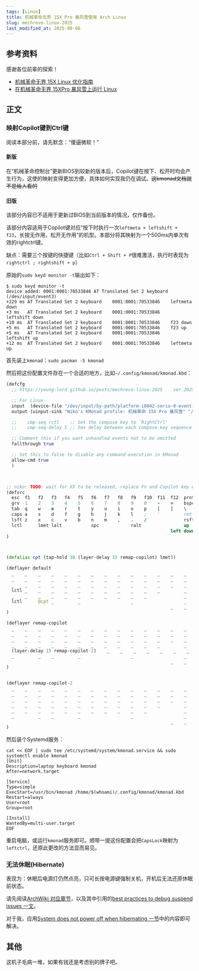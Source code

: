 ```yaml
---
tags: [Linux]
title: 机械革命无界 15X Pro 暴风雪使用 Arch Linux
slug: mechrevo-linux-2025
last_modified_at: 2025-08-06
---
```


## 参考资料

感谢各位前辈的探索！

- [机械革命无界 15X Linux 优化指南](https://rikka.im/post/mechrevo-wujie15x-linux/)
- [在机械革命无界 15XPro 暴风雪上运行 Linux](https://zeeko.dev/2025/06/running-linux-on-mechanical-revolution-15xpro-blizzard)

## 正文

### 映射Copilot键到Ctrl键

阅读本部分前，请先默念：“傻逼微软！”

#### 新版

在“机械革命控制台”更新BIOS到较新的版本后，Copilot键在按下、松开时均会产生行为，这使的映射变得更加方便，具体如何实现我仍在调试。~~这kmonad文档就不是给人看的~~

#### 旧版

该部分内容已不适用于更新过BIOS到当前版本的情况，仅作备份。

该部分内容适用于Copilot键对应“按下时执行一次`leftmeta + leftshift + f23`，长按无作用，松开无作用”的机型。本部分将其映射为一个500ms内单次有效的rightctrl键。

缺点：需要三个按键的快捷键（比如`Ctrl + Shift + P`很难激活，执行时表现为`rightctrl ; rightshift + p`）

原始的`sudo keyd monitor -t`输出如下：

```console
$ sudo keyd monitor -t
device added: 0001:0001:70533846 AT Translated Set 2 keyboard (/dev/input/event3)
+229 ms AT Translated Set 2 keyboard    0001:0001:70533846    leftmeta down
+3 ms   AT Translated Set 2 keyboard    0001:0001:70533846    leftshift down
+10 ms  AT Translated Set 2 keyboard    0001:0001:70533846    f23 down
+5 ms   AT Translated Set 2 keyboard    0001:0001:70533846    f23 up
+5 ms   AT Translated Set 2 keyboard    0001:0001:70533846    leftshift up
+12 ms  AT Translated Set 2 keyboard    0001:0001:70533846    leftmeta up
```

首先装上`kmonad`：`sudo pacman -S kmonad`

然后把这份配置文件存在一个合适的地方，比如`~/.config/kmonad/kmonad.kbd`：

```clojure
(defcfg
  ;; https://young-lord.github.io/posts/mechrevo-linux-2025    ver.20250727

  ;; For Linux
  input  (device-file "/dev/input/by-path/platform-i8042-serio-0-event-kbd")
  output (uinput-sink "Niko's KMonad profile: 机械革命 15X Pro 暴风雪" "/usr/bin/sleep 1 && /usr/bin/setxkbmap -option compose:ralt")

  ;;    cmp-seq rctl    ;; Set the compose key to `RightCtrl'
  ;;    cmp-seq-delay 5 ;; 5ms delay between each compose-key sequence press

  ;; Comment this if you want unhandled events not to be emitted
  fallthrough true

  ;; Set this to false to disable any command-execution in KMonad
  allow-cmd true
  )



;; niko: TODO: wait for XX to be released, replace Fn and Copilot key with XX
(defsrc
  esc  f1   f2   f3   f4   f5   f6   f7   f8   f9   f10  f11  f12  prnt  del  home pgup pgdn end      f23
  grv  1    2    3    4    5    6    7    8    9    0    -    =    bspc       nlck kp/  kp*  kp-
  tab  q    w    e    r    t    y    u    i    o    p    [    ]    \          kp7  kp8  kp9  kp+
  caps a    s    d    f    g    h    j    k    l    ;    '         ret        kp4  kp5  kp6
  lsft z    x    c    v    b    n    m    ,    .    /              rsft       kp1  kp2  kp3  kprt
  lctl      lmet lalt           spc            ralt                up         kp0       kp.
                                                              left down  rght
)



(defalias cpt (tap-hold 30 (layer-delay 15 remap-copilot) lmet))

(deflayer default
  _    _    _    _    _    _    _    _    _    _    _    _    _    _     _    _    _    _    _        _
  _    _    _    _    _    _    _    _    _    _    _    _    _    _          _    _    _    _
  _    _    _    _    _    _    _    _    _    _    _    _    _    _          _    _    _    _
  lctl _    _    _    _    _    _    _    _    _    _    _         _          _    _    _
  _    _    _    _    _    _    _    _    _    _    _              _          _    _    _    _
  lctl      @cpt _         _                   _                   _          _         _
                                                              _    _     _
)

(deflayer remap-copilot
  _    _    _    _    _    _    _    _    _    _    _    _    _    _     _    _    _    _    _        _
  _    _    _    _    _    _    _    _    _    _    _    _    _    _          _    _    _    _
  _    _    _    _    _    _    _    _    _    _    _    _    _    _          _    _    _    _
  _    _    _    _    _    _    _    _    _    _    _    _         _          _    _    _
  (layer-delay 15 remap-copilot-2)    _    _    _    _    _    _    _    _    _    _              _          _    _    _    _
  _         _    _         _                   _                   _          _         _
                                                              _    _     _
)


(deflayer remap-copilot-2
  _    _    _    _    _    _    _    _    _    _    _    _    _    _     _    _    _    _    _        (sticky-key 500 rctl)
  _    _    _    _    _    _    _    _    _    _    _    _    _    _          _    _    _    _
  _    _    _    _    _    _    _    _    _    _    _    _    _    _          _    _    _    _
  _    _    _    _    _    _    _    _    _    _    _    _         _          _    _    _
  _    _    _    _    _    _    _    _    _    _    _              _          _    _    _    _
  _         _    _         _                   _                   _          _         _
                                                              _    _     _
)
```

然后装个Systemd服务：

```shell
cat << EOF | sudo tee /etc/systemd/system/kmonad.service && sudo systemctl enable kmonad
[Unit]
Description=laptop keyboard kmonad
After=network.target

[Service]
Type=simple
ExecStart=/usr/bin/kmonad /home/$(whoami)/.config/kmonad/kmonad.kbd
Restart=always
User=root
Group=root

[Install]
WantedBy=multi-user.target
EOF
```

重启电脑，或运行`kmonad`服务即可。顺带一提这份配置会把`CapsLock`映射为`leftctrl`，还原此更改的方法显而易见。

### 无法休眠(Hibernate)

表现为：休眠后电源灯仍然点亮，只可长按电源键强制关机，开机后无法还原休眠前状态。

请先阅读[ArchWiki 对应章节](https://wiki.archlinux.org/title/Power_management/Suspend_and_hibernate#Troubleshooting)，以及其中引用的[best practices to debug suspend issues 一文](https://web.archive.org/web/20230502010825/https://01.org/blogs/rzhang/2015/best-practice-debug-linux-suspend/hibernate-issues)。

对于我，应用[System does not power off when hibernating 一节](https://wiki.archlinux.org/title/Power_management/Suspend_and_hibernate#System_does_not_power_off_when_hibernating)中的内容即可解决。

## 其他

这机子毛病一堆，如果有钱还是考虑别的牌子吧。
